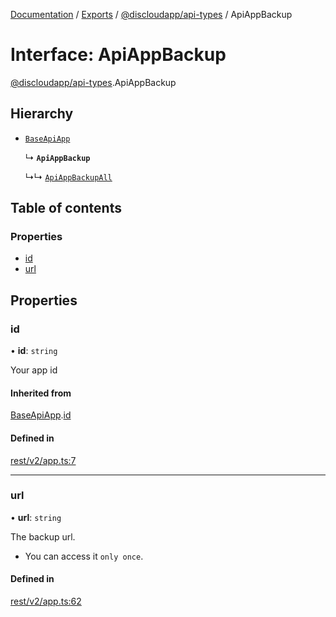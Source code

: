 [Documentation](../README.md) / [Exports](../modules.md) / [@discloudapp/api-types](../modules/discloudapp_api_types.md) / ApiAppBackup

# Interface: ApiAppBackup

[@discloudapp/api-types](../modules/discloudapp_api_types.md).ApiAppBackup

## Hierarchy

- [`BaseApiApp`](discloudapp_api_types.BaseApiApp.md)

  ↳ **`ApiAppBackup`**

  ↳↳ [`ApiAppBackupAll`](discloudapp_api_types.ApiAppBackupAll.md)

## Table of contents

### Properties

- [id](discloudapp_api_types.ApiAppBackup.md#id)
- [url](discloudapp_api_types.ApiAppBackup.md#url)

## Properties

### id

• **id**: `string`

Your app id

#### Inherited from

[BaseApiApp](discloudapp_api_types.BaseApiApp.md).[id](discloudapp_api_types.BaseApiApp.md#id)

#### Defined in

[rest/v2/app.ts:7](https://github.com/discloud/discloud.app/blob/ee3bbd2/packages/api-types/rest/v2/app.ts#L7)

___

### url

• **url**: `string`

The backup url.
- You can access it `only once`.

#### Defined in

[rest/v2/app.ts:62](https://github.com/discloud/discloud.app/blob/ee3bbd2/packages/api-types/rest/v2/app.ts#L62)
